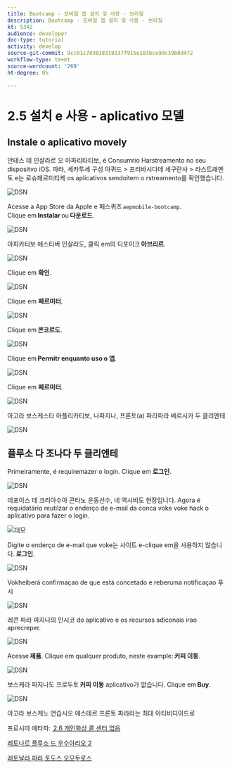 ```yaml
---
title: Bootcamp - 모바일 앱 설치 및 사용 - 브라질
description: Bootcamp - 모바일 앱 설치 및 사용 - 브라질
kt: 5342
audience: developer
doc-type: tutorial
activity: develop
source-git-commit: 9cc01c7d3018319137f915e103bce9dc39b0d472
workflow-type: tm+mt
source-wordcount: '269'
ht-degree: 0%

---
```


# 2.5 설치 e 사용 - aplicativo 모델


## Instale o aplicativo movely

안테스 데 인살라르 오 아파리타티보, é Consumrio Harstreamento no seu dispositvo iOS. 파라, 세카투세 구성 아퀴드 > 프리바시다데 세구란사 > 라스트래멘토 e는 로슈페르미티케 os aplicativos sendoitem o rstreamento를 확인했습니다.

![DSN](./../uc3/images/app4.png)

Acesse a App Store da Apple e 페스퀴즈 `aepmobile-bootcamp`.\
Clique em **Instalar** ou **다운로드**.

![DSN](./../uc3/images/app1.png)

아피카티보 에스티버 인살라도, 클릭 em의 디포이크 **아브리르**.

![DSN](./../uc3/images/app2.png)

Clique em **확인**.

![DSN](./../uc3/images/app9.png)

Clique em **페르미터**.

![DSN](./../uc3/images/app3.png)

Clique em **콘코르도**.

![DSN](./../uc3/images/app7.png)

Clique em **Permitr enquanto uso o 앱**.

![DSN](./../uc3/images/app8.png)

Clique em **페르미터**.

![DSN](./../uc3/images/app5.png)

아고라 보스케스타 아플리카티보, 나파지나, 프론토(a) 파라파라 베르시카 두 클리엔테

![DSN](./../uc3/images/app12.png)

## 플루소 다 조나다 두 클리엔테

Primeiramente, é requiremazer o login. Clique em **로그인**.

![DSN](./../uc3/images/app13.png)

데포이스 데 크리아수아 콘타노 운동선수, 네 엑시비도 현장입니다. Agora é requidatário reutilzar o enderço de e-mail da conca voke voke hack o aplicativo para fazer o login.

![데모](./../uc3/images/pv1.png)

Digite o enderço de e-mail que voke는 사이트 e-clique em을 사용하지 않습니다. **로그인**.

![DSN](./../uc3/images/app14.png)

Vokheiberá confirmaçao de que está concetado e reberuma notificaçao 푸시

![DSN](./../uc3/images/app15.png)

레콘 파라 파지나의 인시코 do aplicativo e os recursos adiconais irao aprecreper.

![DSN](./../uc3/images/app17.png)

Acesse **제품**. Clique em qualquer produto, neste example: **커피 이동**.

![DSN](./images/app19.png)

보스케라 파지나도 프로두토 **커피 이동** aplicativo가 없습니다. Clique em **Buy**.

![DSN](./images/app20.png)

아고라 보스케노 연습시오 에스테르 프론토 파라라는 최대 아티비디아드로

프로시마 에타파: [ 2.6 개인화상 콜 센터 없음](./ex6.md)

[레토나르 플루소 드 우수아리오 2](./uc2.md)

[레토날라 파라 토도스 오모두로스](../../overview.md)
